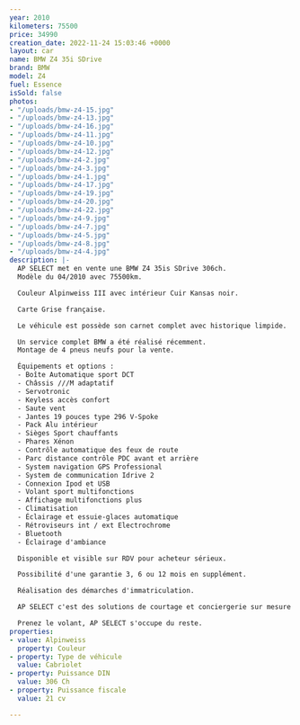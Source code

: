 ```yaml
---
year: 2010
kilometers: 75500
price: 34990
creation_date: 2022-11-24 15:03:46 +0000
layout: car
name: BMW Z4 35i SDrive
brand: BMW
model: Z4
fuel: Essence
isSold: false
photos:
- "/uploads/bmw-z4-15.jpg"
- "/uploads/bmw-z4-13.jpg"
- "/uploads/bmw-z4-16.jpg"
- "/uploads/bmw-z4-11.jpg"
- "/uploads/bmw-z4-10.jpg"
- "/uploads/bmw-z4-12.jpg"
- "/uploads/bmw-z4-2.jpg"
- "/uploads/bmw-z4-3.jpg"
- "/uploads/bmw-z4-1.jpg"
- "/uploads/bmw-z4-17.jpg"
- "/uploads/bmw-z4-19.jpg"
- "/uploads/bmw-z4-20.jpg"
- "/uploads/bmw-z4-22.jpg"
- "/uploads/bmw-z4-9.jpg"
- "/uploads/bmw-z4-7.jpg"
- "/uploads/bmw-z4-5.jpg"
- "/uploads/bmw-z4-8.jpg"
- "/uploads/bmw-z4-4.jpg"
description: |-
  AP SELECT met en vente une BMW Z4 35is SDrive 306ch.
  Modèle du 04/2010 avec 75500km.

  Couleur Alpinweiss III avec intérieur Cuir Kansas noir.

  Carte Grise française.

  Le véhicule est possède son carnet complet avec historique limpide.

  Un service complet BMW a été réalisé récemment.
  Montage de 4 pneus neufs pour la vente.

  Équipements et options :
  - Boîte Automatique sport DCT
  - Châssis ///M adaptatif
  - Servotronic
  - Keyless accès confort
  - Saute vent
  - Jantes 19 pouces type 296 V-Spoke
  - Pack Alu intérieur
  - Sièges Sport chauffants
  - Phares Xénon
  - Contrôle automatique des feux de route
  - Parc distance contrôle PDC avant et arrière
  - System navigation GPS Professional
  - System de communication Idrive 2
  - Connexion Ipod et USB
  - Volant sport multifonctions
  - Affichage multifonctions plus
  - Climatisation
  - Éclairage et essuie-glaces automatique
  - Rétroviseurs int / ext Electrochrome
  - Bluetooth
  - Éclairage d'ambiance

  Disponible et visible sur RDV pour acheteur sérieux.

  Possibilité d'une garantie 3, 6 ou 12 mois en supplément.

  Réalisation des démarches d'immatriculation.

  AP SELECT c'est des solutions de courtage et conciergerie sur mesure pour profiter librement de sa passion et de son patrimoine.

  Prenez le volant, AP SELECT s'occupe du reste.
properties:
- value: Alpinweiss
  property: Couleur
- property: Type de véhicule
  value: Cabriolet
- property: Puissance DIN
  value: 306 Ch
- property: Puissance fiscale
  value: 21 cv

---
```

